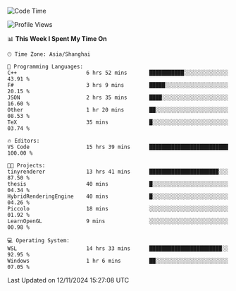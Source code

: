 <!--START_SECTION:waka-->
![Code Time](http://img.shields.io/badge/Code%20Time-2%2C128%20hrs%2049%20mins-blue)

![Profile Views](http://img.shields.io/badge/Profile%20Views-2-blue)

📊 **This Week I Spent My Time On** 

```text
🕑︎ Time Zone: Asia/Shanghai

💬 Programming Languages: 
C++                      6 hrs 52 mins       ███████████░░░░░░░░░░░░░░   43.91 % 
F#                       3 hrs 9 mins        █████░░░░░░░░░░░░░░░░░░░░   20.15 % 
JSON                     2 hrs 35 mins       ████░░░░░░░░░░░░░░░░░░░░░   16.60 % 
Other                    1 hr 20 mins        ██░░░░░░░░░░░░░░░░░░░░░░░   08.53 % 
TeX                      35 mins             █░░░░░░░░░░░░░░░░░░░░░░░░   03.74 % 

🔥 Editors: 
VS Code                  15 hrs 39 mins      █████████████████████████   100.00 % 

🐱‍💻 Projects: 
tinyrenderer             13 hrs 41 mins      ██████████████████████░░░   87.50 % 
thesis                   40 mins             █░░░░░░░░░░░░░░░░░░░░░░░░   04.34 % 
HybridRenderingEngine    40 mins             █░░░░░░░░░░░░░░░░░░░░░░░░   04.26 % 
Piccolo                  18 mins             ░░░░░░░░░░░░░░░░░░░░░░░░░   01.92 % 
LearnOpenGL              9 mins              ░░░░░░░░░░░░░░░░░░░░░░░░░   00.98 % 

💻 Operating System: 
WSL                      14 hrs 33 mins      ███████████████████████░░   92.95 % 
Windows                  1 hr 6 mins         ██░░░░░░░░░░░░░░░░░░░░░░░   07.05 % 
```


 Last Updated on 12/11/2024 15:27:08 UTC
<!--END_SECTION:waka-->